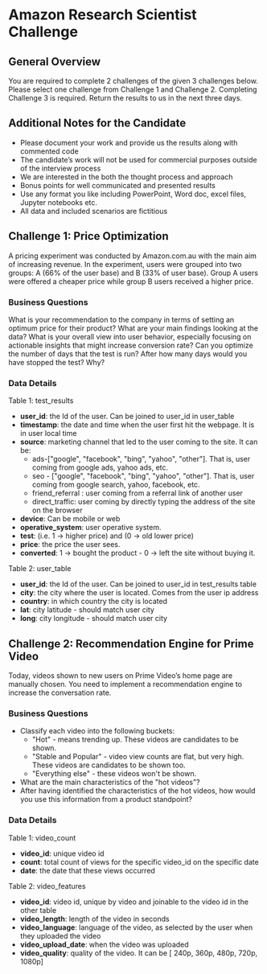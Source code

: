 # Amazon Research Scientist Challenge


## General Overview

You are required to complete 2 challenges of the given 3 challenges below. Please select one challenge from Challenge 1 and Challenge 2. Completing Challenge 3 is required.
Return the results to us in the next three days.

## Additional Notes for the Candidate

- Please document your work and provide us the results along with commented code
- The candidate’s work will not be used for commercial purposes outside of the interview process
- We are interested in the both the thought process and approach
- Bonus points for well communicated and presented results
- Use any format you like including PowerPoint, Word doc, excel files, Jupyter notebooks etc.
- All data and included scenarios are fictitious

## Challenge 1: Price Optimization

A pricing experiment was conducted by Amazon.com.au with the main aim of increasing revenue. In the experiment, users were grouped into two groups: A (66% of the user base) and B (33% of user base). Group A users were offered a cheaper price while group B users received a higher price.

### Business Questions
What is your recommendation to the company in terms of setting an optimum price for their product?
What are your main findings looking at the data? What is your overall view into user behavior, especially focusing on actionable insights that might increase conversion rate?
Can you optimize the number of days that the test is run? After how many days would you have stopped the test? Why?

### Data Details
Table 1: test_results
- **user_id**: the Id of the user. Can be joined to user_id in user_table 
- **timestamp**: the date and time when the user first hit the webpage. It is in user local time 
- **source**: marketing channel that led to the user coming to the site. It can be:
  - ads-["google", "facebook", "bing", "yahoo", "other"]. That is, user coming from google ads, yahoo ads, etc. 
  - seo - ["google", "facebook", "bing", "yahoo", "other"]. That is, user coming from google search, yahoo,  facebook, etc.
  - friend_referral : user coming from a referral link of another user
  - direct_traffic: user coming by directly typing the address of the site on the browser
- **device**: Can be mobile or web 
- **operative_system**: user operative system.
- **test**: (i.e. 1 -> higher price) and  (0 -> old lower price) 
- **price**: the price the user sees.
- **converted**: 1 -> bought the product - 0 -> left the site without buying it.

Table 2: user_table
- **user_id**: the Id of the user. Can be joined to user_id in test_results table
- **city**: the city where the user is located. Comes from the user ip address
- **country**: in which country the city is located 
- **lat**: city latitude - should match user city
- **long**: city longitude - should match user city

## Challenge 2: Recommendation Engine for Prime Video

Today, videos shown to new users on Prime Video’s home page are manually chosen. You need to implement a recommendation engine to increase the conversation rate.

### Business Questions
- Classify each video into the following buckets:
  - "Hot" - means trending up. These videos are candidates to be shown.
  - "Stable and Popular" - video view counts are flat, but very high. These videos are candidates to be shown too.
  - "Everything else" - these videos won't be shown.
- What are the main characteristics of the "hot videos"?
- After having identified the characteristics of the hot videos, how would you use this information from a product standpoint?

### Data Details
Table 1: video_count
- **video_id**: unique video id
- **count**: total count of views for the specific video_id on the specific date 
- **date**: the date that these views occurred


Table 2: video_features
- **video_id**: video id, unique by video and joinable to the video id in the other table
- **video_length**: length of the video in seconds 
- **video_language**: language of the video, as selected by the user when they uploaded the video
- **video_upload_date**: when the video was uploaded 
- **video_quality**: quality of the video. It can be [ 240p, 360p, 480p, 720p, 1080p]
